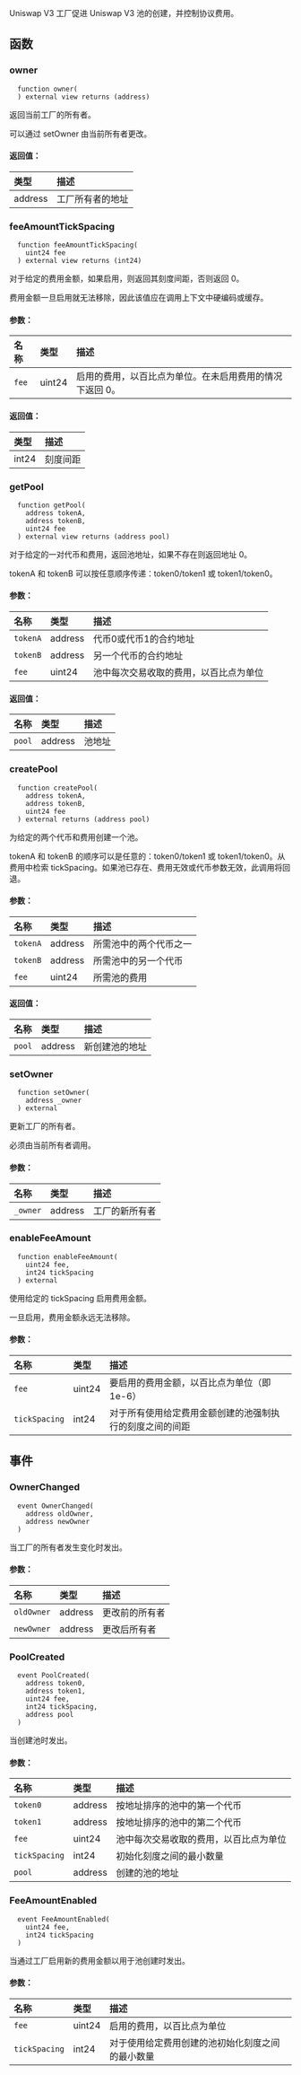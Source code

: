 Uniswap V3 工厂促进 Uniswap V3 池的创建，并控制协议费用。

## 函数

### owner

```solidity
  function owner(
  ) external view returns (address)
```

返回当前工厂的所有者。

可以通过 setOwner 由当前所有者更改。

#### 返回值：

| 类型    | 描述                  |
| :------ | :--------------------------- |
| address | 工厂所有者的地址 |

### feeAmountTickSpacing

```solidity
  function feeAmountTickSpacing(
    uint24 fee
  ) external view returns (int24)
```

对于给定的费用金额，如果启用，则返回其刻度间距，否则返回 0。

费用金额一旦启用就无法移除，因此该值应在调用上下文中硬编码或缓存。

#### 参数：

| 名称  | 类型   | 描述                                                                             |
| :---- | :----- | :-------------------------------------------------------------------------------------- |
| `fee` | uint24 | 启用的费用，以百比点为单位。在未启用费用的情况下返回 0。 |

#### 返回值：

| 类型  | 描述  |
| :---- | :----------- |
| int24 | 刻度间距 |

### getPool

```solidity
  function getPool(
    address tokenA,
    address tokenB,
    uint24 fee
  ) external view returns (address pool)
```

对于给定的一对代币和费用，返回池地址，如果不存在则返回地址 0。

tokenA 和 tokenB 可以按任意顺序传递：token0/token1 或 token1/token0。

#### 参数：

| 名称     | 类型    | 描述                                                                       |
| :------- | :------ | :-------------------------------------------------------------------------------------- |
| `tokenA` | address | 代币0或代币1的合约地址                                   |
| `tokenB` | address | 另一个代币的合约地址                                           |
| `fee`    | uint24  | 池中每次交易收取的费用，以百比点为单位 |

#### 返回值：

| 名称   | 类型    | 描述      |
| :----- | :------ | :--------------- |
| `pool` | address | 池地址 |

### createPool

```solidity
  function createPool(
    address tokenA,
    address tokenB,
    uint24 fee
  ) external returns (address pool)
```

为给定的两个代币和费用创建一个池。

tokenA 和 tokenB 的顺序可以是任意的：token0/token1 或 token1/token0。从费用中检索 tickSpacing。如果池已存在、费用无效或代币参数无效，此调用将回退。

#### 参数：

| 名称     | 类型    | 描述                                     |
| :------- | :------ | :---------------------------------------------- |
| `tokenA` | address | 所需池中的两个代币之一       |
| `tokenB` | address | 所需池中的另一个代币 |
| `fee`    | uint24  | 所需池的费用                    |

#### 返回值：

| 名称   | 类型    | 描述                           |
| :----- | :------ | :------------------------------------ |
| `pool` | address | 新创建池的地址 |

### setOwner

```solidity
  function setOwner(
    address _owner
  ) external
```

更新工厂的所有者。

必须由当前所有者调用。

#### 参数：

| 名称     | 类型    | 描述                  |
| :------- | :------ | :--------------------------- |
| `_owner` | address | 工厂的新所有者 |

### enableFeeAmount

```solidity
  function enableFeeAmount(
    uint24 fee,
    int24 tickSpacing
  ) external
```

使用给定的 tickSpacing 启用费用金额。

一旦启用，费用金额永远无法移除。

#### 参数：

| 名称          | 类型   | 描述                                                                              |
| :------------ | :----- | :--------------------------------------------------------------------------------------- |
| `fee`         | uint24 | 要启用的费用金额，以百比点为单位（即 1e-6）                 |
| `tickSpacing` | int24  | 对于所有使用给定费用金额创建的池强制执行的刻度之间的间距 |

## 事件

### OwnerChanged

```solidity
  event OwnerChanged(
    address oldOwner,
    address newOwner
  )
```

当工厂的所有者发生变化时发出。

#### 参数：

| 名称       | 类型    | 描述                            |
| :--------- | :------ | :------------------------------------- |
| `oldOwner` | address | 更改前的所有者 |
| `newOwner` | address | 更改后所有者  |

### PoolCreated

```solidity
  event PoolCreated(
    address token0,
    address token1,
    uint24 fee,
    int24 tickSpacing,
    address pool
  )
```

当创建池时发出。

#### 参数：

| 名称          | 类型    | 描述                                                                       |
| :------------ | :------ | :-------------------------------------------------------------------------------- |
| `token0`      | address | 按地址排序的池中的第一个代币                                 |
| `token1`      | address | 按地址排序的池中的第二个代币                                |
| `fee`         | uint24  | 池中每次交易收取的费用，以百比点为单位 |
| `tickSpacing` | int24   | 初始化刻度之间的最小数量                            |
| `pool`        | address | 创建的池的地址                                                   |

### FeeAmountEnabled

```solidity
  event FeeAmountEnabled(
    uint24 fee,
    int24 tickSpacing
  )
```

当通过工厂启用新的费用金额以用于池创建时发出。

#### 参数：

| 名称          | 类型   | 描述                                                                                |
| :------------ | :----- | :----------------------------------------------------------------------------------------- |
| `fee`         | uint24 | 启用的费用，以百比点为单位                                        |
| `tickSpacing` | int24  | 对于使用给定费用创建的池初始化刻度之间的最小数量 |